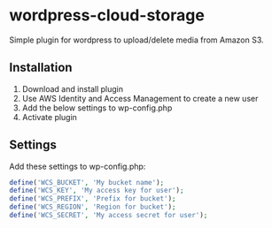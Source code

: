 wordpress-cloud-storage
=======================

Simple plugin for wordpress to upload/delete media from Amazon S3.


Installation
------------

1. Download and install plugin
2. Use AWS Identity and Access Management to create a new user
3. Add the below settings to wp-config.php
4. Activate plugin


Settings
--------

Add these settings to wp-config.php:

```PHP
define('WCS_BUCKET', 'My bucket name');
define('WCS_KEY', 'My access key for user');
define('WCS_PREFIX', 'Prefix for bucket');
define('WCS_REGION', 'Region for bucket');
define('WCS_SECRET', 'My access secret for user');
```
